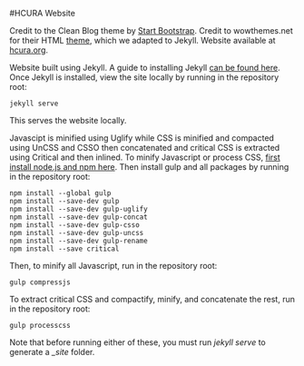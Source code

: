 #HCURA Website

Credit to the Clean Blog theme by [Start Bootstrap](http://startbootstrap.com/).  Credit to wowthemes.net for their HTML [theme](http://www.wowthemes.net/studio-francesca-free-responsive-template/), which we adapted to Jekyll. Website available at [hcura.org](http://hcura.org).

Website built using Jekyll.  A guide to installing Jekyll [can be found here](http://jekyllrb.com/docs/installation/).  Once Jekyll is installed, view the site locally by running in the repository root:

    jekyll serve

This serves the website locally.

Javascipt is minified using Uglify while CSS is minified and compacted using UnCSS and CSSO then concatenated and critical CSS is extracted using Critical and then inlined.  To minify Javascript or process CSS, [first install node.js and npm here](https://nodejs.org/download/).  Then install gulp and all packages by running in the repository root:

    npm install --global gulp
    npm install --save-dev gulp
    npm install --save-dev gulp-uglify
    npm install --save-dev gulp-concat
    npm install --save-dev gulp-csso
    npm install --save-dev gulp-uncss
    npm install --save-dev gulp-rename
    npm install --save critical

Then, to minify all Javascript, run in the repository root:

    gulp compressjs

To extract critical CSS and compactify, minify, and concatenate the rest, run in the repository root:

    gulp processcss

Note that before running either of these, you must run *jekyll serve* to generate a *_site* folder.

